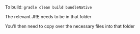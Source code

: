 To build:
`gradle clean build bundleNative`

The relevant JRE needs to be in that folder

You'll then need to copy over the necessary files into that folder
